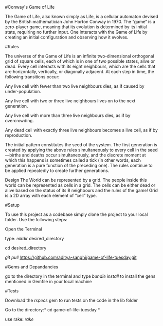 #Conway's Game of Life

The Game of Life, also known simply as Life, is a cellular automaton devised by the British mathematician John Horton Conway in 1970. The “game” is a zero-player game, meaning that its evolution is determined by its initial state, requiring no further input. One interacts with the Game of Life by creating an initial configuration and observing how it evolves.

#Rules

The universe of the Game of Life is an infinite two-dimensional orthogonal grid of square cells, each of which is in one of two possible states, alive or dead. Every cell interacts with its eight neighbours, which are the cells that are horizontally, vertically, or diagonally adjacent. At each step in time, the following transitions occur:

Any live cell with fewer than two live neighbours dies, as if caused by under-population.

Any live cell with two or three live neighbours lives on to the next generation.

Any live cell with more than three live neighbours dies, as if by overcrowding.

Any dead cell with exactly three live neighbours becomes a live cell, as if by reproduction.

The initial pattern constitutes the seed of the system. The first generation is created by applying the above rules simultaneously to every cell in the seed—births and deaths occur simultaneously, and the discrete moment at which this happens is sometimes called a tick (in other words, each generation is a pure function of the preceding one). The rules continue to be applied repeatedly to create further generations.

Design The World can be represented by a grid. The people inside this world can be represented as cells in a grid. The cells can be either dead or alive based on the status of its 8 neighbours and the rules of the game! Grid is a 2D array with each element of “cell” type.

#Setup

To use this project as a codebase simply clone the project to your local folder. Use the following steps:

Open the Terminal

type: *mkdir* desired_directory

cd desired_directory

*git pull* https://github.com/aditya-sanghi/game-of-life-tuesday.git

#Gems and Depandancies

go to the directory in the terminal and type <i>bundle install</i> to install the gens mentioned in Gemfile in your local machine

#Tests

Download the *rspecs* gem to run tests on the code in the lib folder

Go to the directory:* cd game-of-life-tuesday *

use rake: *rake*
